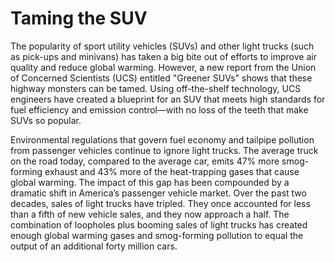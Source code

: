# Taming the SUV
The popularity of sport utility vehicles (SUVs) and other light trucks (such as pick-ups and minivans) has
taken a big bite out of efforts to improve air quality and reduce global warming. However, a new report from the Union of Concerned Scientists (UCS) entitled "Greener SUVs" shows that these highway monsters can be tamed. Using off-the-shelf technology, UCS engineers have created a blueprint for an SUV that meets high standards for fuel efficiency and emission control—with no loss of the teeth that make SUVs so popular.

Environmental regulations that govern fuel economy and tailpipe pollution from passenger vehicles continue to ignore light trucks. The average truck on the road today, compared to the average car, emits 47% more smog-forming exhaust and 43% more of the heat-trapping gases that cause global warming. The impact of this gap
has been compounded by a dramatic shift in America’s passenger vehicle market. Over the past two decades, sales of light trucks have tripled. They once accounted for less than a fifth of new vehicle sales, and they now approach a half. The combination of loopholes plus booming sales of light trucks has created enough global warming gases and smog-forming pollution to equal the output of an additional forty million cars. 